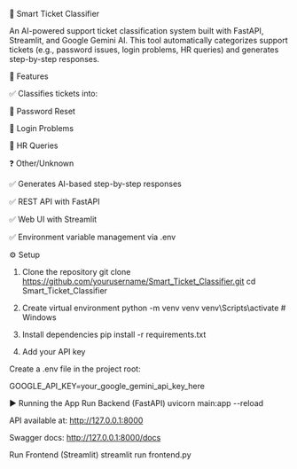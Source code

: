 🎫 Smart Ticket Classifier

An AI-powered support ticket classification system built with FastAPI, Streamlit, and Google Gemini AI.
This tool automatically categorizes support tickets (e.g., password issues, login problems, HR queries) and generates step-by-step responses.

🚀 Features

✅ Classifies tickets into:

🔐 Password Reset

🔑 Login Problems

👥 HR Queries

❓ Other/Unknown

✅ Generates AI-based step-by-step responses

✅ REST API with FastAPI

✅ Web UI with Streamlit

✅ Environment variable management via .env


⚙️ Setup
1. Clone the repository
git clone https://github.com/yourusername/Smart_Ticket_Classifier.git
cd Smart_Ticket_Classifier

2. Create virtual environment
python -m venv venv
venv\Scripts\activate      # Windows

3. Install dependencies
pip install -r requirements.txt

4. Add your API key

Create a .env file in the project root:

GOOGLE_API_KEY=your_google_gemini_api_key_here

▶️ Running the App
Run Backend (FastAPI)
uvicorn main:app --reload


API available at: http://127.0.0.1:8000

Swagger docs: http://127.0.0.1:8000/docs

Run Frontend (Streamlit)
streamlit run frontend.py